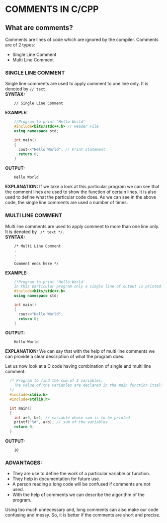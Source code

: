 # COMMENTS IN C/CPP

## What are comments?

Comments are lines of code which are ignored by the compiler.
Comments are of 2 types:
- Single Line Comment
- Multi Line Comment

### SINGLE LINE COMMENT

Single line comments are used to apply comment to one line only. It is denoted by `// text`. <br>
<b>SYNTAX:</b>
```
    // Single Line Comment
```
<b>EXAMPLE:</b>
```CPP
    //Program to print 'Hello World'
    #include<bits/stdc++.h> // Header File
    using namespace std;

    int main()
    {
      cout<<"Hello World"; // Print statement
      return 0;
    }
```
<b>OUTPUT:</b>
```
    Hello World
```

<b>EXPLANATION:</b>
If we take a look at this particular program we can see that the comment lines are used to show the function of certain lines. It is also used to define what the particular code does. As we can see in the above code, the single line comments are used a number of times.

### MULTI LINE COMMENT

Multi line comments are used to apply comment to more than one line only. It is denoted by ` /* text */`. <br>
<b>SYNTAX:</b>
```
    /* Multi Line Comment
    .
    .
    .
    Comment ends here */
```
<b>EXAMPLE:</b>
```CPP
    /*Program to print 'Hello World'.
    In this particular program only a single line of output is printed. */
    #include<bits/stdc++.h> 
    using namespace std;

    int main()
    {
      cout<<"Hello World"; 
      return 0;
    }
```
<b>OUTPUT:</b>
```
    Hello World
```

<b>EXPLANATION:</b>
We can say that with the help of multi line comments we can provide a clear description of what the program does.

Let us now look at a C code having combination of single and multi line comment:
```C
  /* Program to find the sum of 2 variables.
    The value of the variables are declared in the main function itself.
  */
  #include<stdio.h>
  #include<stdlib.h>

  int main()
  {
    int a=9, b=1; // variable whose sum is to be printed
    printf("%d", a+b); // sum of the variables
    return 0;
  }
```
<b>OUTPUT:</b>
```
    10
```

### ADVANTAGES:
- They are use to define the work of a particular variable or function.
- They help in documentation for future use.
- A person reading a long code will be confused if comments are not used.
- With the help of comments we can describe the algorithm of the program.

Using too much unnecessary and, long comments can also make our code confusing and messy. So, it is better if the comments are short and precise.